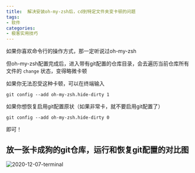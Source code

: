 ```yaml
---
title:  解决安装oh-my-zsh后，cd到特定文件夹变卡顿的问题
tags:
- 软件
categories:
- 极客实用技巧
---
```




如果你喜欢命令行的操作方式，那一定听说过oh-my-zsh



但oh-my-zsh配置完成后，进入带有git配置的仓库目录，会去遍历当前仓库所有文件的 `change` 状态，变得略微卡顿



如果你无法忍受这种卡顿，可以在终端输入

```
git config --add oh-my-zsh.hide-dirty 1
```

如果你想恢复启用git配置原状（如果非常卡，就不要启用git配置了）

```
git config --add oh-my-zsh.hide-dirty 0
```

即可！



## 放一张卡成狗的git仓库，运行和恢复git配置的对比图

![2020-12-07-terminal](https://cdn.fangyuanxiaozhan.com/assets/1694246457942rjFjNSw3.gif)
